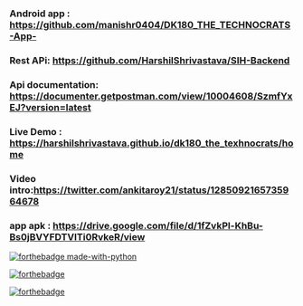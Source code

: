 ### Android app : https://github.com/manishr0404/DK180_THE_TECHNOCRATS-App-  
### Rest APi: https://github.com/HarshilShrivastava/SIH-Backend
### Api documentation: https://documenter.getpostman.com/view/10004608/SzmfYxEJ?version=latest
### Live Demo : https://harshilshrivastava.github.io/dk180_the_texhnocrats/home
### Video intro:https://twitter.com/ankitaroy21/status/1285092165735964678
### app apk : https://drive.google.com/file/d/1fZvkPl-KhBu-Bs0jBVYFDTVITi0RvkeR/view

[![forthebadge made-with-python](http://ForTheBadge.com/images/badges/made-with-python.svg)](https://www.python.org/)

[![forthebadge](https://forthebadge.com/images/badges/built-by-developers.svg)](https://forthebadge.com)

[![forthebadge](https://forthebadge.com/images/badges/made-with-javascript.svg)](https://forthebadge.com)
